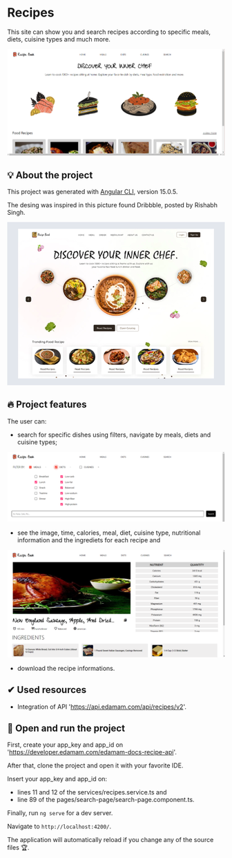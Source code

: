 # Recipes

This site can show you and search recipes according to specific meals, diets, cuisine types and much more.

![home](src/assets/home.png)

## 💡 About the project

This project was generated with [Angular CLI](https://github.com/angular/angular-cli), version 15.0.5.

The desing was inspired in this picture found Dribbble, posted by Rishabh Singh.

![dribble](src/assets/dribbble.webp)

## 🔥 Project features

The user can:

- search for specific dishes using filters, navigate by meals, diets and cuisine types;

![search](src/assets/search.png)

- see the image, time, calories, meal, diet, cuisine type, nutritional information and the ingrediets for each recipe and

![recipe](src/assets/recipe.png)

- download the recipe informations.

## ✔ Used resources

- Integration of API 'https://api.edamam.com/api/recipes/v2'.

## 🏁 Open and run the project

First, create your app_key and app_id on 'https://developer.edamam.com/edamam-docs-recipe-api'.

After that, clone the project and open it with your favorite IDE.

Insert your app_key and app_id on:
  - lines 11 and 12 of the services/recipes.service.ts and
  - line 89 of the pages/search-page/search-page.component.ts.

Finally, run `ng serve` for a dev server.

Navigate to `http://localhost:4200/`. 

The application will automatically reload if you change any of the source files 🏆.
